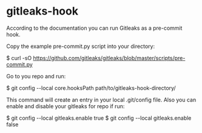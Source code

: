 # gitleaks-hook

According to the documentation you can run Gitleaks as a pre-commit hook. 

Copy the example pre-commit.py script 
into your directory: 

$ curl -sO  https://github.com/gitleaks/gitleaks/blob/master/scripts/pre-commit.py

Go to you repo and run:

$ git config --local core.hooksPath path/to/gitleaks-hook-directory/ 

This command will create an entry in your local .git/config file.
Also you can enable and disable your gitleaks for repo if run:

$ git config --local gitleaks.enable true
$ git config --local gitleaks.enable false

